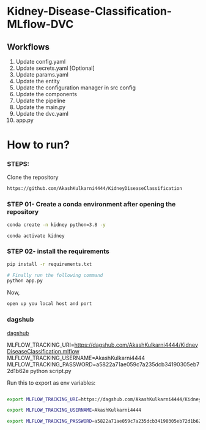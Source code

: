 # Kidney-Disease-Classification-MLflow-DVC


## Workflows

1. Update config.yaml
2. Update secrets.yaml [Optional]
3. Update params.yaml
4. Update the entity
5. Update the configuration manager in src config
6. Update the components
7. Update the pipeline
8. Update the main.py
9. Update the dvc.yaml
10. app.py

# How to run?
### STEPS:

Clone the repository

```bash
https://github.com/AkashKulkarni4444/KidneyDiseaseClassification
```
### STEP 01- Create a conda environment after opening the repository

```bash
conda create -n kidney python=3.8 -y
```

```bash
conda activate kidney
```


### STEP 02- install the requirements
```bash
pip install -r requirements.txt
```

```bash
# Finally run the following command
python app.py
```

Now,
```bash
open up you local host and port
```

### dagshub
[dagshub](https://dagshub.com/)

MLFLOW_TRACKING_URI=https://dagshub.com/AkashKulkarni4444/KidneyDiseaseClassification.mlflow
MLFLOW_TRACKING_USERNAME=AkashKulkarni4444
MLFLOW_TRACKING_PASSWORD=a5822a71ae059c7a235dcb34190305eb72d1b62e
python script.py

Run this to export as env variables:

```bash

export MLFLOW_TRACKING_URI=https://dagshub.com/AkashKulkarni4444/KidneyDiseaseClassification.mlflow

export MLFLOW_TRACKING_USERNAME=AkashKulkarni4444

export MLFLOW_TRACKING_PASSWORD=a5822a71ae059c7a235dcb34190305eb72d1b62e

```
<!-- dvc repro  -->
<!-- dvc dag show dependance-->